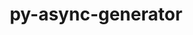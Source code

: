 ---
title: "py-async-generator"
layout: cache
categories: [package, develop]
meta: {"compilers": ["none"], "num_specs": 49, "num_specs_by_stack": {"e4s": 3, "e4s-neoverse-v2": 46, "root": 49}, "oss": ["ubuntu22.04"], "platforms": ["linux"], "stacks": ["e4s", "e4s-neoverse-v2", "root"], "targets": ["neoverse_v2", "x86_64_v3"], "versions": ["1.10"]}
spec_details: [{"compiler": "none", "hash": "3juepleeuaxeigkmlmnsgxmoeguyecpd", "os": "ubuntu22.04", "platform": "linux", "size": "-", "stacks": ["e4s-neoverse-v2", "root"], "target": "neoverse_v2", "variants": ["build_system=python_pip"], "versions": ["1.10"]}, {"compiler": "none", "hash": "3k7ep7noszfo27abcvt5x73cj6xmoaub", "os": "ubuntu22.04", "platform": "linux", "size": "-", "stacks": ["e4s-neoverse-v2", "root"], "target": "neoverse_v2", "variants": ["build_system=python_pip"], "versions": ["1.10"]}, {"compiler": "none", "hash": "3ueyvm54pkpvjasmldwrdzwx2ai2p3tw", "os": "ubuntu22.04", "platform": "linux", "size": "-", "stacks": ["e4s-neoverse-v2", "root"], "target": "neoverse_v2", "variants": ["build_system=python_pip"], "versions": ["1.10"]}, {"compiler": "none", "hash": "45hn6hcer7ejrnmk3f5d7xmk3i6teih5", "os": "ubuntu22.04", "platform": "linux", "size": "-", "stacks": ["e4s-neoverse-v2", "root"], "target": "neoverse_v2", "variants": ["build_system=python_pip"], "versions": ["1.10"]}, {"compiler": "none", "hash": "4unblhupiq7c2gzsmlushl754kzn2jbe", "os": "ubuntu22.04", "platform": "linux", "size": "-", "stacks": ["e4s-neoverse-v2", "root"], "target": "neoverse_v2", "variants": ["build_system=python_pip"], "versions": ["1.10"]}, {"compiler": "none", "hash": "5aezozm7okak62xm57knl7a4lu66ovnq", "os": "ubuntu22.04", "platform": "linux", "size": "-", "stacks": ["e4s-neoverse-v2", "root"], "target": "neoverse_v2", "variants": ["build_system=python_pip"], "versions": ["1.10"]}, {"compiler": "none", "hash": "5jpkwzgbqwbkndtv6iqputdznuihxirx", "os": "ubuntu22.04", "platform": "linux", "size": "-", "stacks": ["e4s-neoverse-v2", "root"], "target": "neoverse_v2", "variants": ["build_system=python_pip"], "versions": ["1.10"]}, {"compiler": "none", "hash": "5kt7vpmi7qli74odlkgpr435mz3x2qcd", "os": "ubuntu22.04", "platform": "linux", "size": "-", "stacks": ["e4s-neoverse-v2", "root"], "target": "neoverse_v2", "variants": ["build_system=python_pip"], "versions": ["1.10"]}, {"compiler": "none", "hash": "5lqfp34ws7fxvpsiw5zmaludp2rhqyka", "os": "ubuntu22.04", "platform": "linux", "size": "-", "stacks": ["e4s-neoverse-v2", "root"], "target": "neoverse_v2", "variants": ["build_system=python_pip"], "versions": ["1.10"]}, {"compiler": "none", "hash": "6hlwpfqwz37y3qkjemhdnisuyakn2xtt", "os": "ubuntu22.04", "platform": "linux", "size": "-", "stacks": ["e4s-neoverse-v2", "root"], "target": "neoverse_v2", "variants": ["build_system=python_pip"], "versions": ["1.10"]}, {"compiler": "none", "hash": "6upqivaxitjlspc2prrfro77ooeqg63k", "os": "ubuntu22.04", "platform": "linux", "size": "-", "stacks": ["e4s-neoverse-v2", "root"], "target": "neoverse_v2", "variants": ["build_system=python_pip"], "versions": ["1.10"]}, {"compiler": "none", "hash": "7s6cuwhgagiuni46i2jnzwkwui466v7j", "os": "ubuntu22.04", "platform": "linux", "size": "-", "stacks": ["e4s-neoverse-v2", "root"], "target": "neoverse_v2", "variants": ["build_system=python_pip"], "versions": ["1.10"]}, {"compiler": "none", "hash": "apgipzdwgkxp5xpwc4zndhguwauhgfxy", "os": "ubuntu22.04", "platform": "linux", "size": "-", "stacks": ["e4s-neoverse-v2", "root"], "target": "neoverse_v2", "variants": ["build_system=python_pip"], "versions": ["1.10"]}, {"compiler": "none", "hash": "awsq3j6xzbwyaxioykivh5h3dv6twycr", "os": "ubuntu22.04", "platform": "linux", "size": "-", "stacks": ["e4s-neoverse-v2", "root"], "target": "neoverse_v2", "variants": ["build_system=python_pip"], "versions": ["1.10"]}, {"compiler": "none", "hash": "axxth253kwafhlqbwxgw73ol6dj2vxgu", "os": "ubuntu22.04", "platform": "linux", "size": "-", "stacks": ["e4s", "root"], "target": "x86_64_v3", "variants": ["build_system=python_pip"], "versions": ["1.10"]}, {"compiler": "none", "hash": "bpui33gkjpwp4kpqfdrmqcxlxvwrlblk", "os": "ubuntu22.04", "platform": "linux", "size": "-", "stacks": ["e4s-neoverse-v2", "root"], "target": "neoverse_v2", "variants": ["build_system=python_pip"], "versions": ["1.10"]}, {"compiler": "none", "hash": "c6sydnbh6yxdgqa62jjefreed2ws77ee", "os": "ubuntu22.04", "platform": "linux", "size": "-", "stacks": ["e4s-neoverse-v2", "root"], "target": "neoverse_v2", "variants": ["build_system=python_pip"], "versions": ["1.10"]}, {"compiler": "none", "hash": "d7nqo2yuhrflpo5kttq67exa77prgfrn", "os": "ubuntu22.04", "platform": "linux", "size": "-", "stacks": ["e4s-neoverse-v2", "root"], "target": "neoverse_v2", "variants": ["build_system=python_pip"], "versions": ["1.10"]}, {"compiler": "none", "hash": "duvw3nzhqm2wbno4vfynmnnotdd2ysbk", "os": "ubuntu22.04", "platform": "linux", "size": "-", "stacks": ["e4s-neoverse-v2", "root"], "target": "neoverse_v2", "variants": ["build_system=python_pip"], "versions": ["1.10"]}, {"compiler": "none", "hash": "dxpww7lqjf4mk2htkk5f4fmxaho2xzla", "os": "ubuntu22.04", "platform": "linux", "size": "-", "stacks": ["e4s-neoverse-v2", "root"], "target": "neoverse_v2", "variants": ["build_system=python_pip"], "versions": ["1.10"]}, {"compiler": "none", "hash": "es77ec36vr5ez656jcyn3ghpa4gfd6fu", "os": "ubuntu22.04", "platform": "linux", "size": "-", "stacks": ["e4s-neoverse-v2", "root"], "target": "neoverse_v2", "variants": ["build_system=python_pip"], "versions": ["1.10"]}, {"compiler": "none", "hash": "fm2gwt3m5pib5pxv2iczycdu37xu3ywe", "os": "ubuntu22.04", "platform": "linux", "size": "-", "stacks": ["e4s-neoverse-v2", "root"], "target": "neoverse_v2", "variants": ["build_system=python_pip"], "versions": ["1.10"]}, {"compiler": "none", "hash": "fmnm74chtoakamiq7uahr2o3x3wsgg3i", "os": "ubuntu22.04", "platform": "linux", "size": "-", "stacks": ["e4s-neoverse-v2", "root"], "target": "neoverse_v2", "variants": ["build_system=python_pip"], "versions": ["1.10"]}, {"compiler": "none", "hash": "g5rmrr6pacymokjraw7slspuh3jvjuoh", "os": "ubuntu22.04", "platform": "linux", "size": "-", "stacks": ["e4s-neoverse-v2", "root"], "target": "neoverse_v2", "variants": ["build_system=python_pip"], "versions": ["1.10"]}, {"compiler": "none", "hash": "glf7zocr5imrxyc7qa5lp3jff2adpo24", "os": "ubuntu22.04", "platform": "linux", "size": "-", "stacks": ["e4s-neoverse-v2", "root"], "target": "neoverse_v2", "variants": ["build_system=python_pip"], "versions": ["1.10"]}, {"compiler": "none", "hash": "h7obf2smzzqvuq5hutgznxeizjbw2thg", "os": "ubuntu22.04", "platform": "linux", "size": "-", "stacks": ["e4s-neoverse-v2", "root"], "target": "neoverse_v2", "variants": ["build_system=python_pip"], "versions": ["1.10"]}, {"compiler": "none", "hash": "imw55ls4c6wpcvqafl65wp5anjqot4zf", "os": "ubuntu22.04", "platform": "linux", "size": "-", "stacks": ["e4s-neoverse-v2", "root"], "target": "neoverse_v2", "variants": ["build_system=python_pip"], "versions": ["1.10"]}, {"compiler": "none", "hash": "k4tgqohny6hta3fp6k6iufjeapykrbu4", "os": "ubuntu22.04", "platform": "linux", "size": "-", "stacks": ["e4s-neoverse-v2", "root"], "target": "neoverse_v2", "variants": ["build_system=python_pip"], "versions": ["1.10"]}, {"compiler": "none", "hash": "kctlojx4vnvtefr4r6nw6fuh4sd5gqqm", "os": "ubuntu22.04", "platform": "linux", "size": "-", "stacks": ["e4s-neoverse-v2", "root"], "target": "neoverse_v2", "variants": ["build_system=python_pip"], "versions": ["1.10"]}, {"compiler": "none", "hash": "kpw2p3jvkv4wpgaikz2yabojmmzxshsy", "os": "ubuntu22.04", "platform": "linux", "size": "-", "stacks": ["e4s", "root"], "target": "x86_64_v3", "variants": ["build_system=python_pip"], "versions": ["1.10"]}, {"compiler": "none", "hash": "ljrw5v7uxgqc56yjj2wmvmdzzned4twz", "os": "ubuntu22.04", "platform": "linux", "size": "-", "stacks": ["e4s-neoverse-v2", "root"], "target": "neoverse_v2", "variants": ["build_system=python_pip"], "versions": ["1.10"]}, {"compiler": "none", "hash": "lqt2ishtngqy5j4gshpzgufj3hssmksw", "os": "ubuntu22.04", "platform": "linux", "size": "-", "stacks": ["e4s-neoverse-v2", "root"], "target": "neoverse_v2", "variants": ["build_system=python_pip"], "versions": ["1.10"]}, {"compiler": "none", "hash": "lweabw7pt5nhaur47c2nzu6yugq5nauv", "os": "ubuntu22.04", "platform": "linux", "size": "-", "stacks": ["e4s-neoverse-v2", "root"], "target": "neoverse_v2", "variants": ["build_system=python_pip"], "versions": ["1.10"]}, {"compiler": "none", "hash": "macfep3olq7o6kfzf27o5ztuvz57pzs2", "os": "ubuntu22.04", "platform": "linux", "size": "-", "stacks": ["e4s-neoverse-v2", "root"], "target": "neoverse_v2", "variants": ["build_system=python_pip"], "versions": ["1.10"]}, {"compiler": "none", "hash": "n3kahw3sw4ul4blzbdu7zqza6cesapil", "os": "ubuntu22.04", "platform": "linux", "size": "-", "stacks": ["e4s-neoverse-v2", "root"], "target": "neoverse_v2", "variants": ["build_system=python_pip"], "versions": ["1.10"]}, {"compiler": "none", "hash": "n7x4wvt4rtn7bbigfzxxznqpkq2ni7ee", "os": "ubuntu22.04", "platform": "linux", "size": "-", "stacks": ["e4s-neoverse-v2", "root"], "target": "neoverse_v2", "variants": ["build_system=python_pip"], "versions": ["1.10"]}, {"compiler": "none", "hash": "oaq4acs3735pcxg62pp5fgottesjmugc", "os": "ubuntu22.04", "platform": "linux", "size": "-", "stacks": ["e4s-neoverse-v2", "root"], "target": "neoverse_v2", "variants": ["build_system=python_pip"], "versions": ["1.10"]}, {"compiler": "none", "hash": "p3bomx4j2veicseqflacjlqili4q4wi6", "os": "ubuntu22.04", "platform": "linux", "size": "-", "stacks": ["e4s-neoverse-v2", "root"], "target": "neoverse_v2", "variants": ["build_system=python_pip"], "versions": ["1.10"]}, {"compiler": "none", "hash": "pdqvs5asprxff5g2rfbrtjzejx3pffbq", "os": "ubuntu22.04", "platform": "linux", "size": "-", "stacks": ["e4s-neoverse-v2", "root"], "target": "neoverse_v2", "variants": ["build_system=python_pip"], "versions": ["1.10"]}, {"compiler": "none", "hash": "piql5qabshikkxgxrwbnzxmh3ccnxiix", "os": "ubuntu22.04", "platform": "linux", "size": "-", "stacks": ["e4s-neoverse-v2", "root"], "target": "neoverse_v2", "variants": ["build_system=python_pip"], "versions": ["1.10"]}, {"compiler": "none", "hash": "rxi32366cmndtj26xylu4wwviol7oez4", "os": "ubuntu22.04", "platform": "linux", "size": "-", "stacks": ["e4s-neoverse-v2", "root"], "target": "neoverse_v2", "variants": ["build_system=python_pip"], "versions": ["1.10"]}, {"compiler": "none", "hash": "s4yxch4btgcmqfnxajefqvuelxpvrjeo", "os": "ubuntu22.04", "platform": "linux", "size": "-", "stacks": ["e4s-neoverse-v2", "root"], "target": "neoverse_v2", "variants": ["build_system=python_pip"], "versions": ["1.10"]}, {"compiler": "none", "hash": "tq3ietgjmepvzekbch7ggtjquz7grt3o", "os": "ubuntu22.04", "platform": "linux", "size": "-", "stacks": ["e4s-neoverse-v2", "root"], "target": "neoverse_v2", "variants": ["build_system=python_pip"], "versions": ["1.10"]}, {"compiler": "none", "hash": "u4hu3v5z2bdvyfh5vcs2ymae7ve3jzeb", "os": "ubuntu22.04", "platform": "linux", "size": "-", "stacks": ["e4s-neoverse-v2", "root"], "target": "neoverse_v2", "variants": ["build_system=python_pip"], "versions": ["1.10"]}, {"compiler": "none", "hash": "ujkl3xjwe3ex7stnxiqknoikgaimrppd", "os": "ubuntu22.04", "platform": "linux", "size": "-", "stacks": ["e4s-neoverse-v2", "root"], "target": "neoverse_v2", "variants": ["build_system=python_pip"], "versions": ["1.10"]}, {"compiler": "none", "hash": "wn7klgfrs7q3jwcvbtlllwfonedtntsv", "os": "ubuntu22.04", "platform": "linux", "size": "-", "stacks": ["e4s-neoverse-v2", "root"], "target": "neoverse_v2", "variants": ["build_system=python_pip"], "versions": ["1.10"]}, {"compiler": "none", "hash": "y5vkfejzwohx4plsc4ya6ffxpjtwfqre", "os": "ubuntu22.04", "platform": "linux", "size": "-", "stacks": ["e4s", "root"], "target": "x86_64_v3", "variants": ["build_system=python_pip"], "versions": ["1.10"]}, {"compiler": "none", "hash": "yawmzvuaypp6agb3sjjtpkm2wwqtqtjk", "os": "ubuntu22.04", "platform": "linux", "size": "-", "stacks": ["e4s-neoverse-v2", "root"], "target": "neoverse_v2", "variants": ["build_system=python_pip"], "versions": ["1.10"]}, {"compiler": "none", "hash": "zlwa3h26ihtgnvgkqo35ncb4qfix7qx5", "os": "ubuntu22.04", "platform": "linux", "size": "-", "stacks": ["e4s-neoverse-v2", "root"], "target": "neoverse_v2", "variants": ["build_system=python_pip"], "versions": ["1.10"]}]
---